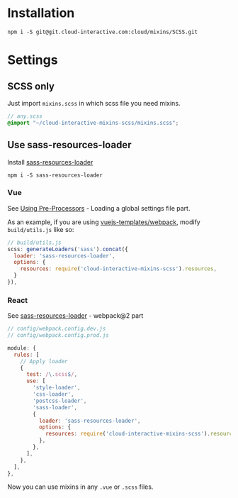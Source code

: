 # Installation

```
npm i -S git@git.cloud-interactive.com:cloud/mixins/SCSS.git
```

# Settings

## SCSS only

Just import `mixins.scss` in which scss file you need mixins.

```scss
// any.scss
@import "~/cloud-interactive-mixins-scss/mixins.scss";
```

## Use sass-resources-loader

Install [sass-resources-loader](https://github.com/shakacode/sass-resources-loader)

```
npm i -S sass-resources-loader
```

### Vue

See [Using Pre-Processors](https://vue-loader.vuejs.org/en/configurations/pre-processors.html) - Loading a global settings file part.

As an example, if you are using [vuejs-templates/webpack](https://github.com/vuejs-templates/webpack), modify `build/utils.js` like so:

```js
// build/utils.js
scss: generateLoaders('sass').concat({
  loader: 'sass-resources-loader',
  options: {
    resources: require('cloud-interactive-mixins-scss').resources,
  }
}),
```

### React

See [sass-resources-loader](https://github.com/shakacode/sass-resources-loader) - webpack@2 part

```js
// config/webpack.config.dev.js
// config/webpack.config.prod.js

module: {
  rules: [
    // Apply loader
    {
      test: /\.scss$/,
      use: [
        'style-loader',
        'css-loader',
        'postcss-loader',
        'sass-loader',
        {
          loader: 'sass-resources-loader',
          options: {
            resources: require('cloud-interactive-mixins-scss').resources,
          },
        },
      ],
    },
  ],
},
```

Now you can use mixins in any `.vue` or `.scss` files.
